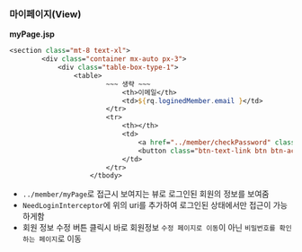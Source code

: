 ### 마이페이지(View)

**myPage.jsp**

```jsp
<section class="mt-8 text-xl">
		<div class="container mx-auto px-3">
			<div class="table-box-type-1">
				<table>
						~~~ 생략 ~~~
							<th>이메일</th>
							<td>${rq.loginedMember.email }</td>
						</tr>
						<tr>
							<th></th>
							<td>
								<a href="../member/checkPassword" class="btn btn-active btn-ghost">회원정보 수정 </a>
								<button class="btn-text-link btn btn-active btn-ghost" type="button" onclick="history.back();">뒤								로가기</button>
							</td>
						</tr>
					</tbody>
```

- ```../member/myPage```로 접근시 보여지는 뷰로 로그인된 회원의 정보를 보여줌
- ```NeedLoginInterceptor```에 위의 uri를 추가하여 로그인된 상태에서만 접근이 가능하게함
- 회원 정보 수정 버튼 클릭시 바로 회원정보 ```수정 페이지로 이동```이 아닌 ```비밀번호를 확인하는 페이지```로 이동